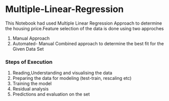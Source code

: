 # Multiple-Linear-Regression

This Notebook had used Multiple Linear Regression Approach to determine the housing price.Feature selection of the data is done using two approches
1) Manual Approach 
2)  Automated- Manual Combined approach 
to determine the best fit for the Given Data Set

### Steps of Execution
1) Reading,Understanding and visualising the data
2) Preparing the data for modeling (test-train, rescaling etc)
3) Training the model
4) Residual analysis
5) Predictions and evaluation on the set
